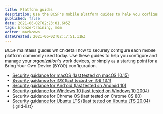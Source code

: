 ```yaml
---
title: Platform guides
description: Use the BCSF's mobile platform guides to help you configure and manage your organization's work devices, including guides for iOS, macOS, and Android.
published: false
date: 2021-06-02T02:23:01.605Z
tags: bronze-training, mdm
editor: markdown
dateCreated: 2021-06-02T02:17:51.116Z
---
```


*BCSF* maintains guides which detail how to securely configure each mobile platform commonly used today. Use these guides to help you configure and manage your *organization*'s work devices, or simply as a starting point for a Bring Your Own Device (BYOD) configuration.

- [Security guidance for macOS (last tested on macOS 10.15)](/bronze-training/mobile-device-guidance/platform-guides)
- [Security guidance for iOS (last tested on iOS 13.1)](/bronze-training/mobile-device-guidance/platform-guides/ios-and-ipados)
- [Security guidance for Android (last tested on Android 10)]()
- [Security guidance for Windows 10 (last tested on Windows 10 2004)](/bronze-training/mobile-device-guidance/platform-guides/windows10)
- [Security guidance for Chrome OS (last tested on Chrome OS 80)]()
- [Security guidance for Ubuntu LTS ((last tested on Ubuntu LTS 20.04)]()
{.grid-list}
